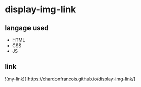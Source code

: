 # display-img-link

## langage used

 - HTML
 - CSS
 - JS
 
## link

!(my-link)[ https://chardonfrancois.github.io/display-img-link/]

